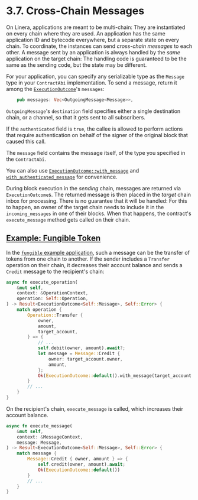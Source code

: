 # 3.7. Cross-Chain Messages

On Linera, applications are meant to be multi-chain: They are instantiated on every chain where they are used. An application has the same application ID and bytecode everywhere, but a separate state on every chain. To coordinate, the instances can send *cross-chain messages* to each other. A message sent by an application is always handled by the *same* application on the target chain: The handling code is guaranteed to be the same as the sending code, but the state may be different.

For your application, you can specify any serializable type as the `Message` type in your `ContractAbi` implementation. To send a message, return it among the [`ExecutionOutcome`](https://docs.rs/linera-sdk/latest/linera_sdk/struct.ExecutionOutcome.html)'s `messages`:

```rust
    pub messages: Vec<OutgoingMessage<Message>>,
```

`OutgoingMessage`'s `destination` field specifies either a single destination chain, or a channel, so that it gets sent to all subscribers.

If the `authenticated` field is `true`, the callee is allowed to perform actions that require authentication on behalf of the signer of the original block that caused this call.

The `message` field contains the message itself, of the type you specified in the `ContractAbi`.

You can also use [`ExecutionOutcome::with_message`](https://docs.rs/linera-sdk/latest/linera_sdk/struct.ExecutionOutcome.html#method.with_message) and [`with_authenticated_message`](https://docs.rs/linera-sdk/latest/linera_sdk/struct.ExecutionOutcome.html#method.with_authenticated_message) for convenience.

During block execution in the *sending* chain, messages are returned via `ExecutionOutcome`s. The returned message is then placed in the *target* chain inbox for processing. There is no guarantee that it will be handled: For this to happen, an owner of the target chain needs to include it in the `incoming_messages` in one of their blocks. When that happens, the contract's `execute_message` method gets called on their chain.

## [Example: Fungible Token](https://linera-dev.respeer.ai/#/v1/en_US/sdk/messages?id=example-fungible-token)

In the [`fungible` example application](https://github.com/linera-io/linera-protocol/tree/main/examples/fungible), such a message can be the transfer of tokens from one chain to another. If the sender includes a `Transfer` operation on their chain, it decreases their account balance and sends a `Credit` message to the recipient's chain:

```rust
async fn execute_operation(
    &mut self,
    context: &OperationContext,
    operation: Self::Operation,
) -> Result<ExecutionOutcome<Self::Message>, Self::Error> {
    match operation {
        Operation::Transfer {
            owner,
            amount,
            target_account,
        } => {
            // ...
            self.debit(owner, amount).await?;
            let message = Message::Credit {
                owner: target_account.owner,
                amount,
            };
            Ok(ExecutionOutcome::default().with_message(target_account.chain_id, message))
        }
        // ...
    }
}
```

On the recipient's chain, `execute_message` is called, which increases their account balance.

```rust
async fn execute_message(
    &mut self,
    context: &MessageContext,
    message: Message,
) -> Result<ExecutionOutcome<Self::Message>, Self::Error> {
    match message {
        Message::Credit { owner, amount } => {
            self.credit(owner, amount).await;
            Ok(ExecutionOutcome::default())
        }
        // ...
    }
}
```
